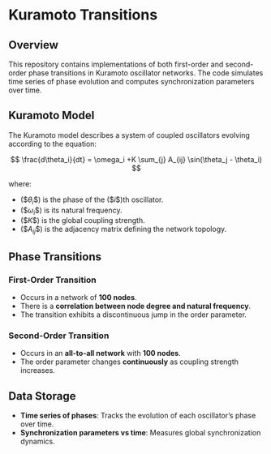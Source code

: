 # Kuramoto Transitions

## Overview
This repository contains implementations of both first-order and second-order phase transitions in Kuramoto oscillator networks. The code simulates time series of phase evolution and computes synchronization parameters over time.

## Kuramoto Model
The Kuramoto model describes a system of coupled oscillators evolving according to the equation:

$$
\frac{d\theta_i}{dt} = \omega_i +K \sum_{j}  A_{ij} \sin(\theta_j - \theta_i)
$$

where:
- \($$\theta_i\$$) is the phase of the \($$i\$$)th oscillator.
- \($$\omega_i\$$) is its natural frequency.
- \($$K\$$) is the global coupling strength.
- \($$A_{ij}\$$) is the adjacency matrix defining the network topology.

## Phase Transitions
### First-Order Transition
- Occurs in a network of **100 nodes**.
- There is a **correlation between node degree and natural frequency**.
- The transition exhibits a discontinuous jump in the order parameter.

### Second-Order Transition
- Occurs in an **all-to-all network** with **100 nodes**.
- The order parameter changes **continuously** as coupling strength increases.

## Data Storage
- **Time series of phases**: Tracks the evolution of each oscillator’s phase over time.
- **Synchronization parameters vs time**: Measures global synchronization dynamics.

